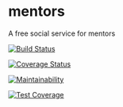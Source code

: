 # mentors

A free social service for mentors

[![Build Status](https://travis-ci.org/sagininuel/mentors.svg?branch=develop)](https://travis-ci.org/sagininuel/mentors)

[![Coverage Status](https://coveralls.io/repos/github/sagininuel/mentors/badge.svg)](https://coveralls.io/github/sagininuel/mentors)

[![Maintainability](https://api.codeclimate.com/v1/badges/7b4058a96bad5c9bfee5/maintainability)](https://codeclimate.com/github/sagininuel/mentors/maintainability)

[![Test Coverage](https://api.codeclimate.com/v1/badges/7b4058a96bad5c9bfee5/test_coverage)](https://codeclimate.com/github/sagininuel/mentors/test_coverage)
